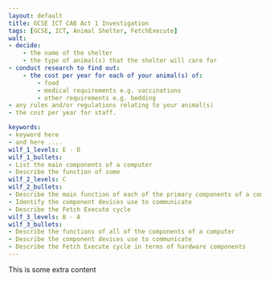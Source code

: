 ```yaml
---
layout: default
title: GCSE ICT CAB Act 1 Investigation
tags: [GCSE, ICT, Animal Shelter, FetchExecute]
walt:
- decide: 
    - the name of the shelter
    - the type of animal(s) that the shelter will care for
- conduct research to find out: 
    - the cost per year for each of your animal(s) of: 
        - food
        - medical requirements e.g. vaccinations
        - other requirements e.g. bedding
- any rules and/or regulations relating to your animal(s)
- the cost per year for staff.

keywords:
- keyword here
- and here ....
wilf_1_levels: E - D
wilf_1_bullets:
- List the main components of a computer
- Describe the function of some
wilf_2_levels: C
wilf_2_bullets:
- Describe the main function of each of the primary components of a computer
- Identify the component devices use to communicate
- Describe the Fetch Execute cycle
wilf_3_levels: B - A
wilf_3_bullets:
- Describe the functions of all of the components of a computer
- Describe the component devices use to communicate
- Describe the Fetch Execute cycle in terms of hardware components
---
```


This is some extra content


